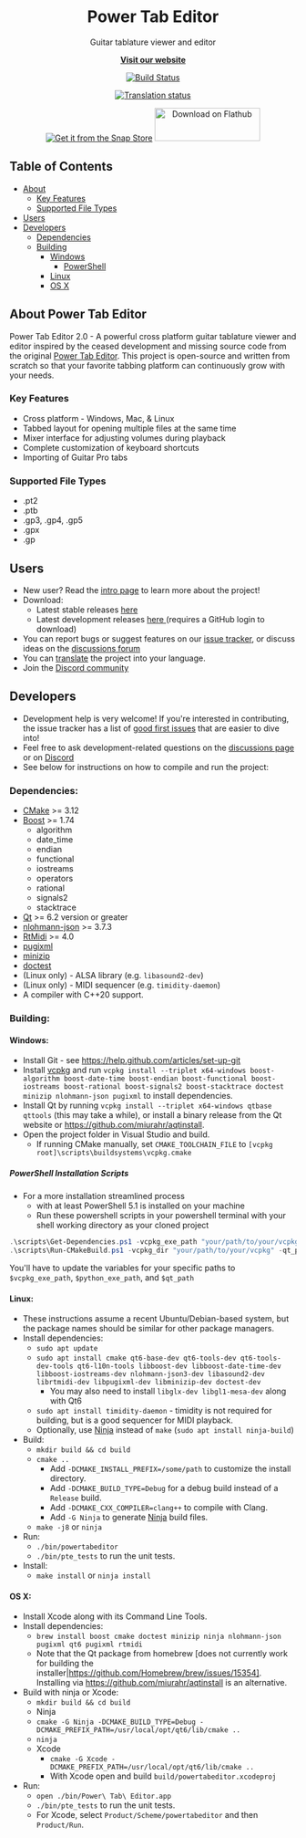 <h1 align="center">
  <b>
    Power Tab Editor
  </b>
</h1>

<p align="center"> Guitar tablature viewer and editor </p>
<p align="center"><a href="https://powertab.github.io/"><b>Visit our website</b></a></p>

<div align="center">

  [![Build Status](https://github.com/powertab/powertabeditor/workflows/Build/badge.svg)](https://github.com/powertab/powertabeditor/actions)

  [![Translation status](https://hosted.weblate.org/widgets/powertabeditor/-/powertabeditor/287x66-white.png)](https://hosted.weblate.org/engage/powertabeditor/)

  [![Get it from the Snap Store](https://snapcraft.io/static/images/badges/en/snap-store-black.svg)](https://snapcraft.io/powertabeditor)
  <a href='https://flathub.org/apps/details/com.github.powertab.powertabeditor'><img width='185' height='58' alt='Download on Flathub' src='https://flathub.org/assets/badges/flathub-badge-en.png'/></a>
</div>


## Table of Contents

  - [About](#about-power-tab-editor)
    - [Key Features](#key-features)
    - [Supported File Types](#supported-file-types)
  - [Users](#users)
  - [Developers](#developers)
    - [Dependencies](#dependencies)
    - [Building](#building)
      - [Windows](#windows)
        - [PowerShell](#powershell-installation-scripts)
      - [Linux](#linux)
      - [OS X](#os-x)


## About Power Tab Editor
Power Tab Editor 2.0 - A powerful cross platform guitar tablature viewer and editor inspired by the ceased development and missing source code from the original [Power Tab Editor](http://www.power-tab.net/guitar.php). This project is open-source and written from scratch so that your favorite tabbing platform can continuously grow with your needs.

### Key Features
- Cross platform - Windows, Mac, & Linux
- Tabbed layout for opening multiple files at the same time
- Mixer interface for adjusting volumes during playback
- Complete customization of keyboard shortcuts
- Importing of Guitar Pro tabs

### Supported File Types
- .pt2
- .ptb
- .gp3, .gp4, .gp5
- .gpx
- .gp

## Users
* New user? Read the [intro page](https://github.com/powertab/powertabeditor/wiki/Power-Tab-Editor-2.0,-Here-at-last!) to learn more about the project!
* Download:
  - Latest stable releases [ here ](https://github.com/powertab/powertabeditor/releases)
  - Latest development releases [ here ](https://github.com/powertab/powertabeditor/actions) (requires a GitHub login to download)
* You can report bugs or suggest features on our [issue tracker](https://github.com/powertab/powertabeditor/issues), or discuss ideas on the [discussions forum](https://github.com/powertab/powertabeditor/discussions)
* You can [translate](https://hosted.weblate.org/engage/powertabeditor/) the project into your language.
* Join the [Discord community](https://discord.gg/mpXfquuzxe)

## Developers
* Development help is very welcome! If you're interested in contributing, the issue tracker has a list of [good first issues](https://github.com/powertab/powertabeditor/issues?q=is%3Aissue+is%3Aopen+label%3A%22good+first+issue%22) that are easier to dive into!
* Feel free to ask development-related questions on the [discussions page](https://github.com/powertab/powertabeditor/discussions) or on [Discord](https://discord.gg/mpXfquuzxe)
* See below for instructions on how to compile and run the project:

### Dependencies:
* [CMake](http://www.cmake.org/) >= 3.12
* [Boost](http://www.boost.org/) >= 1.74
  * algorithm
  * date_time
  * endian
  * functional
  * iostreams
  * operators
  * rational
  * signals2
  * stacktrace
* [Qt](http://qt-project.org/) >= 6.2 version or greater
* [nlohmann-json](https://github.com/nlohmann/json) >= 3.7.3
* [RtMidi](https://www.music.mcgill.ca/~gary/rtmidi/) >= 4.0
* [pugixml](https://pugixml.org/)
* [minizip](https://github.com/madler/zlib)
* [doctest](https://github.com/onqtam/doctest)
* (Linux only) - ALSA library (e.g. `libasound2-dev`)
* (Linux only) - MIDI sequencer (e.g. `timidity-daemon`)
* A compiler with C++20 support.

### Building:
#### Windows:
* Install Git - see https://help.github.com/articles/set-up-git
* Install [vcpkg](https://github.com/microsoft/vcpkg) and run `vcpkg install --triplet x64-windows boost-algorithm boost-date-time boost-endian boost-functional boost-iostreams boost-rational boost-signals2 boost-stacktrace doctest minizip nlohmann-json pugixml` to install dependencies.
* Install Qt by running `vcpkg install --triplet x64-windows qtbase qttools` (this may take a while), or install a binary release from the Qt website or https://github.com/miurahr/aqtinstall.
* Open the project folder in Visual Studio and build.
  * If running CMake manually, set `CMAKE_TOOLCHAIN_FILE` to `[vcpkg root]\scripts\buildsystems\vcpkg.cmake`

##### PowerShell Installation Scripts
* For a more installation streamlined process
  - with at least PowerShell 5.1 is installed on your machine
  - Run these powershell scripts in your powershell terminal with your shell working directory as your cloned project
```powershell
.\scripts\Get-Dependencies.ps1 -vcpkg_exe_path "your/path/to/your/vcpkg.exe" -python_exe_path "your/path/to/your/python.exe";
.\scripts\Run-CMakeBuild.ps1 -vcpkg_dir "your/path/to/your/vcpkg" -qt_path "your/path/to/qt";
```
You'll have to update the variables for your specific paths to `$vcpkg_exe_path`, `$python_exe_path`, and `$qt_path`


#### Linux:
* These instructions assume a recent Ubuntu/Debian-based system, but the package names should be similar for other package managers.
* Install dependencies:
  * `sudo apt update`
  * `sudo apt install cmake qt6-base-dev qt6-tools-dev qt6-tools-dev-tools qt6-l10n-tools libboost-dev libboost-date-time-dev libboost-iostreams-dev nlohmann-json3-dev libasound2-dev librtmidi-dev libpugixml-dev libminizip-dev doctest-dev`
    * You may also need to install `libglx-dev libgl1-mesa-dev` along with Qt6
  * `sudo apt install timidity-daemon` - timidity is not required for building, but is a good sequencer for MIDI playback.
  * Optionally, use [Ninja](http://martine.github.io/ninja/) instead of `make` (`sudo apt install ninja-build`)
* Build:
  * `mkdir build && cd build`
  * `cmake ..`
    * Add `-DCMAKE_INSTALL_PREFIX=/some/path` to customize the install directory.
    * Add `-DCMAKE_BUILD_TYPE=Debug` for a debug build instead of a `Release` build.
    * Add `-DCMAKE_CXX_COMPILER=clang++` to compile with Clang.
    * Add `-G Ninja` to generate [Ninja](http://martine.github.io/ninja/) build files.
  * `make -j8` or `ninja`
* Run:
  * `./bin/powertabeditor`
  * `./bin/pte_tests` to run the unit tests.
* Install:
  * `make install` or `ninja install`

#### OS X:
* Install Xcode along with its Command Line Tools.
* Install dependencies:
  * `brew install boost cmake doctest minizip ninja nlohmann-json pugixml qt6 pugixml rtmidi`
  * Note that the Qt package from homebrew [does not currently work for building the installer|https://github.com/Homebrew/brew/issues/15354]. Installing via https://github.com/miurahr/aqtinstall is an alternative.
* Build with ninja or Xcode:
  * `mkdir build && cd build`
  *  Ninja
    * `cmake -G Ninja -DCMAKE_BUILD_TYPE=Debug -DCMAKE_PREFIX_PATH=/usr/local/opt/qt6/lib/cmake ..`
    * `ninja`
  * Xcode
    * `cmake -G Xcode -DCMAKE_PREFIX_PATH=/usr/local/opt/qt6/lib/cmake ..`
    * With Xcode open and build `build/powertabeditor.xcodeproj`
* Run:
  * `open ./bin/Power\ Tab\ Editor.app`
  * `./bin/pte_tests` to run the unit tests.
  * For Xcode, select `Product/Scheme/powertabeditor` and then `Product/Run`.
